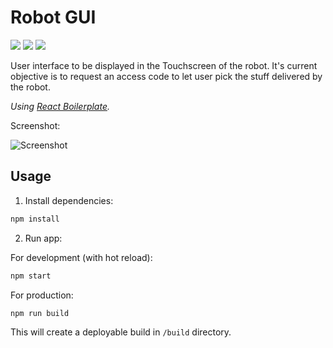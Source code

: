 # Robot GUI

![](https://img.shields.io/badge/node-%3E%3D%208.0.0-green.svg?style=flat)
![](https://img.shields.io/badge/npm-%3E%3D%206.0-blue.svg?style=flat)
![](https://img.shields.io/badge/Go-Pioneer!-yellow.svg?style=flat)

User interface to be displayed in the Touchscreen of the robot. It's current objective is to request an access code to let user pick the stuff delivered by the robot.

*Using [React Boilerplate](https://www.reactboilerplate.com/).*

Screenshot:

![Screenshot](https://s3.amazonaws.com/manuelmhtr.assets/github/robot-ui-screen1.png)

## Usage

1. Install dependencies:

```bash
npm install
```

2. Run app:

For development (with hot reload):

```bash
npm start
```

For production:

```bash
npm run build
```

This will create a deployable build in `/build` directory.

